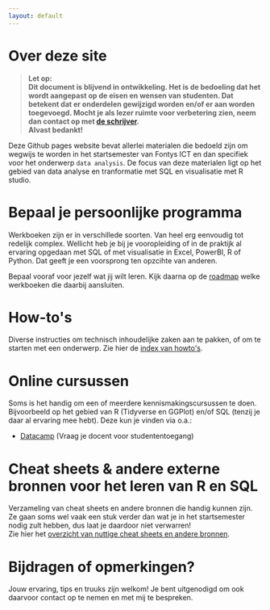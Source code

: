 ```yaml
---
layout: default
---
```


# Over deze site

> **Let op:\
> Dit document is blijvend in ontwikkeling. Het is de bedoeling dat het wordt aangepast op de eisen en wensen van studenten.
> Dat betekent dat er onderdelen gewijzigd worden en/of er aan worden toegevoegd. Mocht je als lezer ruimte voor verbetering zien, neem dan contact op met [de schrijver](mailto:k.velthuijs@fontys.nl).\
> Alvast bedankt!**

Deze Github pages website bevat allerlei materialen die bedoeld zijn om wegwijs te worden in het startsemester van Fontys ICT en dan specifiek voor het onderwerp `data analysis`. De focus van deze materialen ligt op het gebied van data analyse en tranformatie met SQL en visualisatie met R studio.

# Bepaal je persoonlijke programma

Werkboeken zijn er in verschillede soorten. Van heel erg eenvoudig tot redelijk complex. Wellicht heb je bij je vooropleiding of in de praktijk al ervaring opgedaan met SQL of met visualisatie in Excel, PowerBI, R of Python. Dat geeft je een voorsprong ten opzcihte van anderen.

Bepaal vooraf voor jezelf wat jij wilt leren. Kijk daarna op de [roadmap](roadmap.md) welke werkboeken die daarbij aansluiten.

# How-to's

Diverse instructies om technisch inhoudelijke zaken aan te pakken, of om te starten met een onderwerp. Zie hier de [index van howto's](howto.md).

# Online cursussen

Soms is het handig om een of meerdere kennismakingscursussen te doen. Bijvoorbeeld op het gebied van R (Tidyverse en GGPlot) en/of SQL (tenzij je daar al ervaring mee hebt). Deze kun je vinden via o.a.:

- [Datacamp](https://www.datacamp.com/) (Vraag je docent voor studententoegang)

# Cheat sheets & andere externe bronnen voor het leren van R en SQL

Verzameling van cheat sheets en andere bronnen die handig kunnen zijn. Ze gaan soms wel vaak een stuk verder dan wat je in het startsemester nodig zult hebben, dus laat je daardoor niet verwarren!  
Zie hier het [overzicht van nuttige cheat sheets en andere bronnen](cheeatsheets.md).

# Bijdragen of opmerkingen?

Jouw ervaring, tips en truuks zijn welkom! Je bent uitgenodigd om ook daarvoor contact op te nemen en met mij te bespreken.
